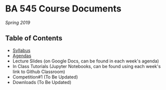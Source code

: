 # BA 545 Course Documents
_Spring 2019_

## Table of Contents
+ [Syllabus](https://github.com/DrJieTao/ba545-docs/blob/master/syllabus.md)
+ [Agendas]()
+ Lecture Slides (on Google Docs, can be found in each week's agenda)
+ In Class Tutorials (Jupyter Notebooks, can be found using each week's link to Github Classroom)
+ Competition#1 (To Be Updated)
+ Downloads (To Be Updated)

